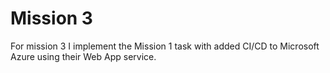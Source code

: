 # Mission 3

For mission 3 I implement the Mission 1 task with added CI/CD to Microsoft Azure using their Web App service.
